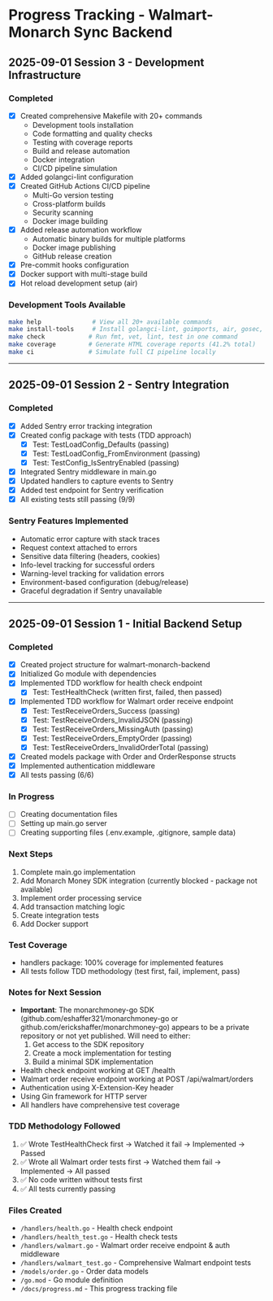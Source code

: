 # Progress Tracking - Walmart-Monarch Sync Backend

## 2025-09-01 Session 3 - Development Infrastructure

### Completed
- [x] Created comprehensive Makefile with 20+ commands
  - Development tools installation
  - Code formatting and quality checks
  - Testing with coverage reports
  - Build and release automation
  - Docker integration
  - CI/CD pipeline simulation
- [x] Added golangci-lint configuration
- [x] Created GitHub Actions CI/CD pipeline
  - Multi-Go version testing
  - Cross-platform builds
  - Security scanning
  - Docker image building
- [x] Added release automation workflow
  - Automatic binary builds for multiple platforms
  - Docker image publishing
  - GitHub release creation
- [x] Pre-commit hooks configuration
- [x] Docker support with multi-stage build
- [x] Hot reload development setup (air)

### Development Tools Available
```bash
make help              # View all 20+ available commands
make install-tools     # Install golangci-lint, goimports, air, gosec, etc.
make check            # Run fmt, vet, lint, test in one command
make coverage         # Generate HTML coverage reports (41.2% total)
make ci               # Simulate full CI pipeline locally
```

---

## 2025-09-01 Session 2 - Sentry Integration

### Completed
- [x] Added Sentry error tracking integration
- [x] Created config package with tests (TDD approach)
  - [x] Test: TestLoadConfig_Defaults (passing)
  - [x] Test: TestLoadConfig_FromEnvironment (passing)
  - [x] Test: TestConfig_IsSentryEnabled (passing)
- [x] Integrated Sentry middleware in main.go
- [x] Updated handlers to capture events to Sentry
- [x] Added test endpoint for Sentry verification
- [x] All existing tests still passing (9/9)

### Sentry Features Implemented
- Automatic error capture with stack traces
- Request context attached to errors
- Sensitive data filtering (headers, cookies)
- Info-level tracking for successful orders
- Warning-level tracking for validation errors
- Environment-based configuration (debug/release)
- Graceful degradation if Sentry unavailable

---

## 2025-09-01 Session 1 - Initial Backend Setup

### Completed
- [x] Created project structure for walmart-monarch-backend
- [x] Initialized Go module with dependencies
- [x] Implemented TDD workflow for health check endpoint
  - [x] Test: TestHealthCheck (written first, failed, then passed)
- [x] Implemented TDD workflow for Walmart order receive endpoint
  - [x] Test: TestReceiveOrders_Success (passing)
  - [x] Test: TestReceiveOrders_InvalidJSON (passing)
  - [x] Test: TestReceiveOrders_MissingAuth (passing)
  - [x] Test: TestReceiveOrders_EmptyOrder (passing)
  - [x] Test: TestReceiveOrders_InvalidOrderTotal (passing)
- [x] Created models package with Order and OrderResponse structs
- [x] Implemented authentication middleware
- [x] All tests passing (6/6)

### In Progress
- [ ] Creating documentation files
- [ ] Setting up main.go server
- [ ] Creating supporting files (.env.example, .gitignore, sample data)

### Next Steps
1. Complete main.go implementation
2. Add Monarch Money SDK integration (currently blocked - package not available)
3. Implement order processing service
4. Add transaction matching logic
5. Create integration tests
6. Add Docker support

### Test Coverage
- handlers package: 100% coverage for implemented features
- All tests follow TDD methodology (test first, fail, implement, pass)

### Notes for Next Session
- **Important**: The monarchmoney-go SDK (github.com/eshaffer321/monarchmoney-go or github.com/erickshaffer/monarchmoney-go) appears to be a private repository or not yet published. Will need to either:
  1. Get access to the SDK repository
  2. Create a mock implementation for testing
  3. Build a minimal SDK implementation
- Health check endpoint working at GET /health
- Walmart order receive endpoint working at POST /api/walmart/orders
- Authentication using X-Extension-Key header
- Using Gin framework for HTTP server
- All handlers have comprehensive test coverage

### TDD Methodology Followed
1. ✅ Wrote TestHealthCheck first → Watched it fail → Implemented → Passed
2. ✅ Wrote all Walmart order tests first → Watched them fail → Implemented → All passed
3. ✅ No code written without tests first
4. ✅ All tests currently passing

### Files Created
- `/handlers/health.go` - Health check endpoint
- `/handlers/health_test.go` - Health check tests
- `/handlers/walmart.go` - Walmart order receive endpoint & auth middleware
- `/handlers/walmart_test.go` - Comprehensive Walmart endpoint tests
- `/models/order.go` - Order data models
- `/go.mod` - Go module definition
- `/docs/progress.md` - This progress tracking file